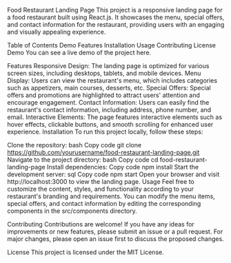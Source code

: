 Food Restaurant Landing Page
This project is a responsive landing page for a food restaurant built using React.js. It showcases the menu, special offers, and contact information for the restaurant, providing users with an engaging and visually appealing experience.

Table of Contents
Demo
Features
Installation
Usage
Contributing
License
Demo
You can see a live demo of the project here.

Features
Responsive Design: The landing page is optimized for various screen sizes, including desktops, tablets, and mobile devices.
Menu Display: Users can view the restaurant's menu, which includes categories such as appetizers, main courses, desserts, etc.
Special Offers: Special offers and promotions are highlighted to attract users' attention and encourage engagement.
Contact Information: Users can easily find the restaurant's contact information, including address, phone number, and email.
Interactive Elements: The page features interactive elements such as hover effects, clickable buttons, and smooth scrolling for enhanced user experience.
Installation
To run this project locally, follow these steps:

Clone the repository:
bash
Copy code
git clone https://github.com/yourusername/food-restaurant-landing-page.git
Navigate to the project directory:
bash
Copy code
cd food-restaurant-landing-page
Install dependencies:
Copy code
npm install
Start the development server:
sql
Copy code
npm start
Open your browser and visit http://localhost:3000 to view the landing page.
Usage
Feel free to customize the content, styles, and functionality according to your restaurant's branding and requirements. You can modify the menu items, special offers, and contact information by editing the corresponding components in the src/components directory.

Contributing
Contributions are welcome! If you have any ideas for improvements or new features, please submit an issue or a pull request. For major changes, please open an issue first to discuss the proposed changes.

License
This project is licensed under the MIT License.
